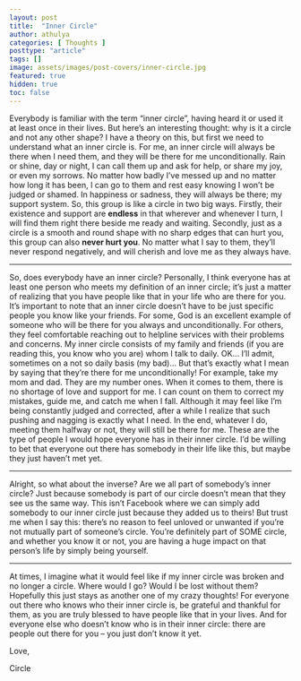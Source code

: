 ```yaml
---
layout: post
title:  "Inner Circle"
author: athulya
categories: [ Thoughts ]
posttype: "article"
tags: []
image: assets/images/post-covers/inner-circle.jpg
featured: true
hidden: true
toc: false
---
```

Everybody is familiar with the term “inner circle”, having heard it or used it at least once in their lives. But here’s an interesting thought: why is it a circle and not any other shape? I have a theory on this, but first we need to understand what an inner circle is. For me, an inner circle will always be there when I need them, and they will be there for me unconditionally. Rain or shine, day or night, I can call them up and ask for help, or share my joy, or even my sorrows. No matter how badly I’ve messed up and no matter how long it has been, I can go to them and rest easy knowing I won’t be judged or shamed. In happiness or sadness, they will always be there; my support system. So, this group is like a circle in two big ways. Firstly, their existence and support are **endless** in that wherever and whenever I turn, I will find them right there beside me ready and waiting. Secondly, just as a circle is a smooth and round shape with no sharp edges that can hurt you, this group can also **never hurt you**. No matter what I say to them, they’ll never respond negatively, and will cherish and love me as they always have.

***

So, does everybody have an inner circle? Personally, I think everyone has at least one person who meets my definition of an inner circle; it’s just a matter of realizing that you have people like that in your life who are there for you. It’s important to note that an inner circle doesn’t have to be just specific people you know like your friends. For some, God is an excellent example of someone who will be there for you always and unconditionally. For others, they feel comfortable reaching out to helpline services with their problems and concerns. My inner circle consists of my family and friends (if you are reading this, you know who you are) whom I talk to daily. OK… I’ll admit, sometimes on a not so daily basis (my bad)... But that’s exactly what I mean by saying that they’re there for me unconditionally! For example, take my mom and dad. They are my number ones. When it comes to them, there is no shortage of love and support for me. I can count on them to correct my mistakes, guide me, and catch me when I fall. Although it may feel like I’m being constantly judged and corrected, after a while I realize that such pushing and nagging is exactly what I need. In the end, whatever I do, meeting them halfway or not, they will still be there for me.  These are the type of people I would hope everyone has in their inner circle. I’d be willing to bet that everyone out there has somebody in their life like this, but maybe they just haven’t met yet.

***

Alright, so what about the inverse? Are we all part of somebody’s inner circle? Just because somebody is part of our circle doesn’t mean that they see us the same way. This isn’t Facebook where we can simply add somebody to our inner circle just because they added us to theirs! But trust me when I say this: there’s no reason to feel unloved or unwanted if you’re not mutually part of someone’s circle. You’re definitely part of SOME circle, and whether you know it or not, you are having a huge impact on that person’s life by simply being yourself.

***

At times, I imagine what it would feel like if my inner circle was broken and no longer a circle. Where would I go? Would I be lost without them? Hopefully this just stays as another one of my crazy thoughts! For everyone out there who knows who their inner circle is, be grateful and thankful for them, as you are truly blessed to have people like that in your lives. And for everyone else who doesn’t know who is in their inner circle: there are people out there for you – you just don’t know it yet.

Love,

Circle 

